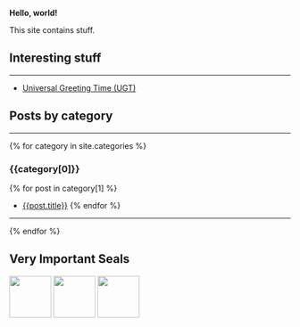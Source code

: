 
**Hello, world!**

This site contains stuff.

## Interesting stuff

---

* [Universal Greeting Time (UGT)](/ugt.html)

## Posts by category

---

{% for category in site.categories %}
### {{category[0]}}

{% for post in category[1] %}
* [{{post.title}}]({{post.url}})
{% endfor %}

---

{% endfor %}

## Very Important Seals

<img src="https://i.eliens.co/site/mcafee.jpg" height="75px" />
<img src="https://i.eliens.co/site/norton_secure_seal.png" height="75px" />
<img src="https://i.eliens.co/site/trustwave.jpg" height="75px" />

